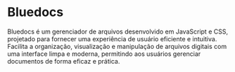 # Bluedocs
Bluedocs é um gerenciador de arquivos desenvolvido em JavaScript e CSS, projetado para fornecer uma experiência de usuário eficiente e intuitiva. Facilita a organização, visualização e manipulação de arquivos digitais com uma interface limpa e moderna, permitindo aos usuários gerenciar documentos de forma eficaz e prática.
